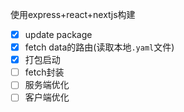 使用express+react+nextjs构建

- [x] update package
- [x] fetch data的路由(读取本地`.yaml`文件)
- [x] 打包启动
- [ ] fetch封装
- [ ] 服务端优化
- [ ] 客户端优化

